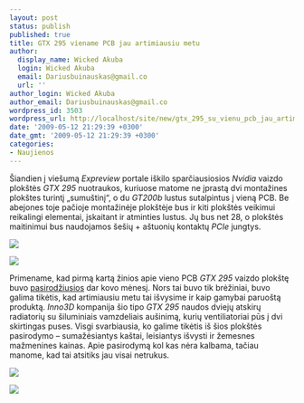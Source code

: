 ```yaml
---
layout: post
status: publish
published: true
title: GTX 295 viename PCB jau artimiausiu metu
author:
  display_name: Wicked Akuba
  login: Wicked Akuba
  email: Dariusbuinauskas@gmail.co
  url: ''
author_login: Wicked Akuba
author_email: Dariusbuinauskas@gmail.co
wordpress_id: 3503
wordpress_url: http://localhost/site/new/gtx_295_su_vienu_pcb_jau_artimiausiu_metu/
date: '2009-05-12 21:29:39 +0300'
date_gmt: '2009-05-12 21:29:39 +0300'
categories:
- Naujienos
---
```

<p>Šiandien į viešumą <i>Expreview</i> portale iškilo sparčiausiosios <i>Nvidia</i> vaizdo plokštės <i>GTX 295</i> nuotraukos, kuriuose matome ne įprastą dvi montažines plokštes turintį „sumuštinį“, o du <i>GT200b</i> lustus sutalpintus į vieną PCB. Be abejones toje pačioje montažinėje plokštėje bus ir kiti plokštės veikimui reikalingi elementai, įskaitant ir atminties lustus. Jų bus net 28, o plokštės maitinimui bus naudojamos šešių + aštuonių kontaktų <i>PCIe</i> jungtys. </p>
<p><img src="http://akuba.technews.lt/GTX295_soloPCB_1.jpg" /></p>
<p><img src="http://akuba.technews.lt/GTX295_soloPCB_2.jpg" /></p>
<p>Primename, kad pirmą kartą žinios apie vieno PCB <i>GTX 295</i> vaizdo plokštę buvo <a class="ns" href="http://www.technews.lt/tekstas/Pasirodys_Geforce_GTX295_su_viena_montazine_plokste.html;;">pasirodžiusios</a> dar kovo mėnesį. Nors tai buvo tik brėžiniai, buvo galima tikėtis, kad artimiausiu metu tai išvysime ir kaip gamybai paruoštą produktą. <i>Inno3D</i> kompanija šio tipo <i>GTX 295</i> naudos dviejų atskirų radiatorių su šiluminiais vamzdeliais aušinimą, kurių ventiliatoriai pūs į dvi skirtingas puses. Visgi svarbiausia, ko galime tikėtis iš šios plokštės pasirodymo – sumažėsiantys kaštai, leisiantys išvysti ir žemesnes mažmenines kainas. Apie pasirodymą kol kas nėra kalbama, tačiau manome, kad tai atsitiks jau visai netrukus.</p>
<p><img src="http://akuba.technews.lt/GTX295_soloPCB_3.jpg" /></p>
<p><img src="http://akuba.technews.lt/GTX295_soloPCB_4.jpg" /></p>
